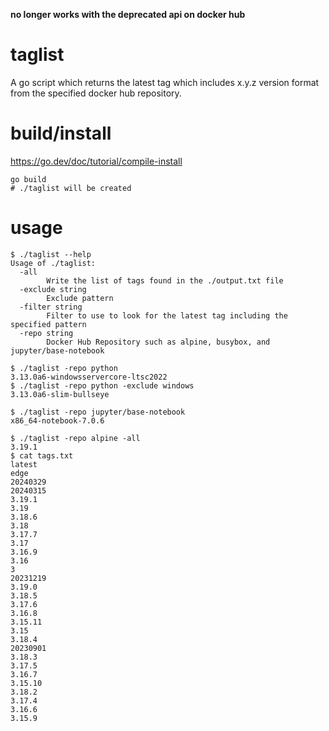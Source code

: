 **no longer works with the deprecated api on docker hub**

# taglist

A go script which returns the latest tag which includes x.y.z version format from the specified docker hub repository.

# build/install

<https://go.dev/doc/tutorial/compile-install>

```shell
go build
# ./taglist will be created
```

# usage

```shell
$ ./taglist --help
Usage of ./taglist:
  -all
        Write the list of tags found in the ./output.txt file
  -exclude string
        Exclude pattern
  -filter string
        Filter to use to look for the latest tag including the specified pattern
  -repo string
        Docker Hub Repository such as alpine, busybox, and jupyter/base-notebook

$ ./taglist -repo python
3.13.0a6-windowsservercore-ltsc2022
$ ./taglist -repo python -exclude windows
3.13.0a6-slim-bullseye

$ ./taglist -repo jupyter/base-notebook
x86_64-notebook-7.0.6

$ ./taglist -repo alpine -all
3.19.1
$ cat tags.txt
latest
edge
20240329
20240315
3.19.1
3.19
3.18.6
3.18
3.17.7
3.17
3.16.9
3.16
3
20231219
3.19.0
3.18.5
3.17.6
3.16.8
3.15.11
3.15
3.18.4
20230901
3.18.3
3.17.5
3.16.7
3.15.10
3.18.2
3.17.4
3.16.6
3.15.9
```
